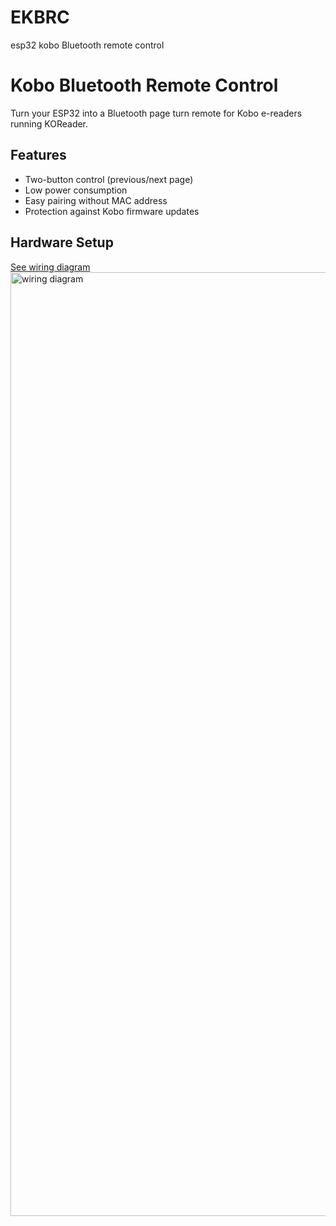 # EKBRC
esp32 kobo Bluetooth remote control 
# Kobo Bluetooth Remote Control

Turn your ESP32 into a Bluetooth page turn remote for Kobo e-readers running KOReader.

## Features
- Two-button control (previous/next page)
- Low power consumption
- Easy pairing without MAC address
- Protection against Kobo firmware updates

## Hardware Setup
[See wiring diagram](docs/images/wiring_diagram.png)
<img width="890" height="1510" alt="wiring diagram" src="https://github.com/user-attachments/assets/3077febc-4b68-4315-a862-6a6a5ebcfb4b" />
